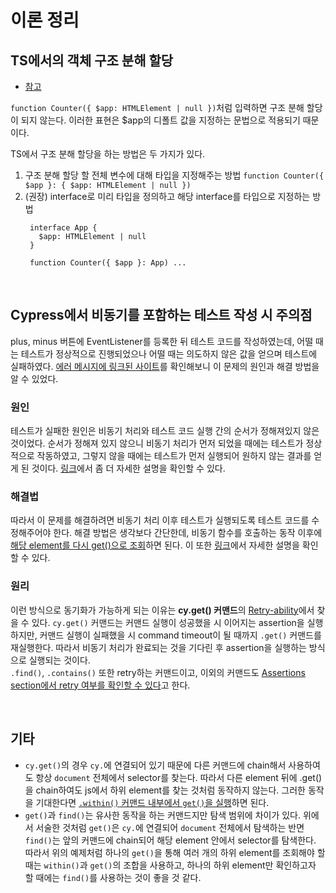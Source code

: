 # 이론 정리
## TS에서의 객체 구조 분해 할당
- [참고](https://velog.io/@modolee/typeScript-destructuring#typescript%EC%97%90%EC%84%9C%EC%9D%98-destructuring)  

``function Counter({ $app: HTMLElement | null })``처럼 입력하면 구조 분해 할당이 되지 않는다. 이러한 표현은 $app의 디폴트 값을 지정하는 문법으로 적용되기 때문이다.

TS에서 구조 분해 할당을 하는 방법은 두 가지가 있다.
  1. 구조 분해 할당 할 전체 변수에 대해 타입을 지정해주는 방법
  ``function Counter({ $app }: { $app: HTMLElement | null })``
  2. (권장) interface로 미리 타입을 정의하고 해당 interface를 타입으로 지정하는 방법
     ```
      interface App {
        $app: HTMLElement | null
      }

      function Counter({ $app }: App) ...
      ```

<br>

## Cypress에서 비동기를 포함하는 테스트 작성 시 주의점
plus, minus 버튼에 EventListener를 등록한 뒤 테스트 코드를 작성하였는데, 어떨 때는 테스트가 정상적으로 진행되었으나 어떨 때는 의도하지 않은 값을 얻으며 테스트에 실패하였다. [에러 메시지에 링크된 사이트](https://www.cypress.io/blog/2020/07/22/do-not-get-too-detached/)를 확인해보니 이 문제의 원인과 해결 방법을 알 수 있었다.
### 원인
테스트가 실패한 원인은 비동기 처리와 테스트 코드 실행 간의 순서가 정해져있지 않은 것이었다. 순서가 정해져 있지 않으니 비동기 처리가 먼저 되었을 때에는 테스트가 정상적으로 작동하였고, 그렇지 않을 때에는 테스트가 먼저 실행되어 원하지 않는 결과를 얻게 된 것이다. [링크](https://www.cypress.io/blog/2020/07/22/do-not-get-too-detached/#detached-elements)에서 좀 더 자세한 설명을 확인할 수 있다.

### 해결법
따라서 이 문제를 해결하려면 비동기 처리 이후 테스트가 실행되도록 테스트 코드를 수정해주어야 한다. 해결 방법은 생각보다 간단한데, 비동기 함수를 호출하는 동작 이후에 [해당 element를 다시 get()으로 조회](https://github.com/hyo-choi/cypress-basic/blob/5135bccf9b66760286edf0d246e70cd395da13e0/cypress/integration/counter_spec.js#L7)하면 된다. 이 또한 [링크](https://www.cypress.io/blog/2021/07/22/do-not-get-too-detached/#avoid-race-conditions)에서 자세한 설명을 확인할 수 있다.

### 원리
이런 방식으로 동기화가 가능하게 되는 이유는 **cy.get() 커맨드**의 [Retry-ability](https://docs.cypress.io/guides/core-concepts/retry-ability#Commands-vs-assertions)에서 찾을 수 있다. ``cy.get()`` 커맨드는 커맨드 실행이 성공했을 시 이어지는 assertion을 실행하지만, 커맨드 실행이 실패했을 시 command timeout이 될 때까지 ``.get()`` 커맨드를 재실행한다. 따라서 비동기 처리가 완료되는 것을 기다린 후 assertion을 실행하는 방식으로 실행되는 것이다.  
``.find()``, ``.contains()`` 또한 retry하는 커맨드이고, 이외의 커맨드도 [Assertions section에서 retry 여부를 확인할 수 있다](https://docs.cypress.io/guides/core-concepts/retry-ability#Not-every-command-is-retried)고 한다.

<br>

## 기타
- ``cy.get()``의 경우 ``cy.``에 연결되어 있기 때문에 다른 커맨드에 chain해서 사용하여도 항상 ``document`` 전체에서 selector를 찾는다. 따라서 다른 element 뒤에 .get()을 chain하여도 js에서 하위 element를 찾는 것처럼 동작하지 않는다. 그러한 동작을 기대한다면 [``.within()`` 커맨드 내부에서 ``get()``을 실행](https://docs.cypress.io/api/commands/get#Get-in-within)하면 된다.
- ``get()``과 ``find()``는 유사한 동작을 하는 커맨드지만 탐색 범위에 차이가 있다. 위에서 서술한 것처럼 ``get()``은 ``cy.``에 연결되어 ``document`` 전체에서 탐색하는 반면 ``find()``는 앞의 커맨드에 chain되어 해당 element 안에서 selector를 탐색한다.  
따라서 위의 예제처럼 하나의 ``get()``을 통해 여러 개의 하위 element를 조회해야 할 때는 ``within()``과 ``get()``의 조합을 사용하고, 하나의 하위 element만 확인하고자 할 때에는 ``find()``를 사용하는 것이 좋을 것 같다.
